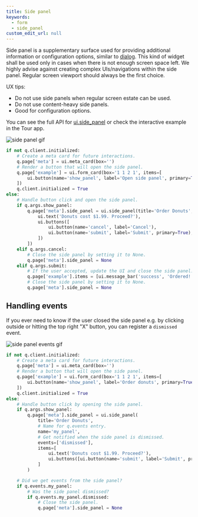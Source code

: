 ```yaml
---
title: Side panel
keywords:
  - form
  - side_panel
custom_edit_url: null
---
```


Side panel is a supplementary surface used for providing additional information or configuration options, similar to [dialog](/docs/widgets/overlays/dialog). This kind of widget shall be used only in cases when there is not enough screen space left. We highly advise against creating complex UIs/navigations within the side panel. Regular screen viewport should always be the first choice.

UX tips:

* Do not use side panels when regular screen estate can be used.
* Do not use content-heavy side panels.
* Good for configuration options.

You can see the full API for [ui.side_panel](/docs/api/ui#side_panel) or check the interactive example in the Tour app.

![side panel gif](/img/widgets/side_panel.gif)

```py ignore
if not q.client.initialized:
    # Create a meta card for future interactions.
    q.page['meta'] = ui.meta_card(box='')
    # Render a button that will open the side panel.
    q.page['example'] = ui.form_card(box='1 1 2 1', items=[
        ui.button(name='show_panel', label='Open side panel', primary=True)
    ])
    q.client.initialized = True
else:
    # Handle button click and open the side panel.
    if q.args.show_panel:
        q.page['meta'].side_panel = ui.side_panel(title='Order Donuts', items=[
            ui.text('Donuts cost $1.99. Proceed?'),
            ui.buttons([
                ui.button(name='cancel', label='Cancel'),
                ui.button(name='submit', label='Submit', primary=True),
            ])
        ])
    elif q.args.cancel:
        # Close the side panel by setting it to None.
        q.page['meta'].side_panel = None
    elif q.args.submit:
        # If the user accepted, update the UI and close the side panel.
        q.page['example'].items = [ui.message_bar('success', 'Ordered!')]
        # Close the side panel by setting it to None.
        q.page['meta'].side_panel = None
```

## Handling events

If you ever need to know if the user closed the side panel e.g. by clicking outside or hitting the top right "X" button, you can register a `dismissed` event.

![side panel events gif](/img/widgets/side_panel_events.gif)

```py ignore
if not q.client.initialized:
    # Create a meta card for future interactions.
    q.page['meta'] = ui.meta_card(box='')
    # Render a button that will open the side panel.
    q.page['example'] = ui.form_card(box='1 1 2 1', items=[
        ui.button(name='show_panel', label='Order donuts', primary=True)
    ])
    q.client.initialized = True
else:
    # Handle button click by opening the side panel.
    if q.args.show_panel:
        q.page['meta'].side_panel = ui.side_panel(
            title='Order Donuts',
            # Name for q.events entry.
            name='my_panel',
            # Get notified when the side panel is dismissed.
            events=['dismissed'],
            items=[
                ui.text('Donuts cost $1.99. Proceed?'),
                ui.buttons([ui.button(name='submit', label='Submit', primary=True)])
            ]
        )

    # Did we get events from the side panel?
    if q.events.my_panel:
        # Was the side panel dismissed?
        if q.events.my_panel.dismissed:
            # Close the side panel.
            q.page['meta'].side_panel = None
```
